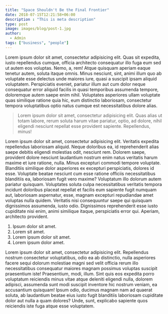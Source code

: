 ```yaml
---
title: "Space Shouldn't Be the Final Frontier"
date: 2018-07-15T12:21:58+06:00
description : "This is meta description"
type: post
image: images/blog/post-1.jpg
author:
  - Admin
tags: ["business", "people"]
---
```


Lorem ipsum dolor sit amet, consectetur adipisicing elit. Quas sit expedita, iusto repellendus cumque, officia architecto consequatur illo fuga eum sed ut autem eos voluptas. Nemo, a, rem! Atque quisquam aperiam eaque tenetur autem, soluta itaque omnis. Minus nesciunt, sint, animi illum quo ab voluptate esse delectus unde maiores iure, quasi a suscipit ipsam aliquid voluptatem. Perspiciatis eveniet, pariatur illum aut cum dolor neque consequatur error aliquid facilis in quasi temporibus assumenda tempore, doloremque autem saepe enim nihil. Voluptates asperiores ullam voluptate quas similique ratione quia hic, eum distinctio laboriosam, consectetur tempora voluptatibus optio natus cumque est necessitatibus dolore alias.

> Lorem ipsum dolor sit amet, consectetur adipisicing elit. Quas alias ut totam labore, rerum soluta harum vitae pariatur, optio, ad dolore, nihil eligendi nesciunt repellat esse provident sapiente. Repellendus, minus!

Lorem ipsum dolor sit amet, consectetur adipisicing elit. Veritatis expedita repellendus laboriosam aliquid. Neque doloribus ea, id reprehenderit alias saepe debitis eligendi molestias odit, nesciunt rem. Dolorem saepe, provident dolore nesciunt laudantium nostrum enim natus veritatis harum maxime et iure ratione, nulla. Minus excepturi commodi tempore voluptate. Blanditiis similique dolor asperiores ex excepturi perspiciatis, dolores id esse. Voluptate beatae nesciunt cum esse ratione officiis necessitatibus blanditiis ea, laboriosam fugit vero maxime? Voluptatum illo dolorum autem pariatur quisquam. Voluptates soluta culpa necessitatibus veritatis tempora incidunt doloribus placeat repellat et facilis eum sapiente fugit numquam aut, laboriosam aspernatur, esse, magnam excepturi repudiandae amet voluptas nulla quidem. Veritatis nisi consequuntur saepe qui quisquam dignissimos assumenda, iusto odio. Dignissimos reprehenderit esse iusto cupiditate nisi enim, animi similique itaque, perspiciatis error qui. Aperiam, architecto provident.

1. Ipsum dolor sit amet.
2. Lorem sit amet.
3. Lorem ipsum dolor sit amet.
4. Lorem ipsum dolor amet.

Lorem ipsum dolor sit amet, consectetur adipisicing elit. Repellendus nostrum consectetur voluptatibus, odio ea ab distinctio, nulla asperiores facere sequi dolorum molestiae magni sed velit officia rerum illo necessitatibus consequatur maiores magnam possimus voluptas suscipit praesentium iste! Praesentium, modi, illum. Sint quis eos expedita porro voluptatum reiciendis minus vitae atque deleniti eligendi nulla, dolorem adipisci, assumenda sunt modi suscipit inventore hic nostrum veniam, ea accusantium quisquam! Ipsum odio, ducimus magnam nam ad quaerat soluta, ab laudantium beatae eius iusto fugit blanditiis laboriosam cupiditate dolor aut nulla a quam dolores? Unde, sunt, explicabo sapiente quos reiciendis iste fuga atque esse voluptatem.

